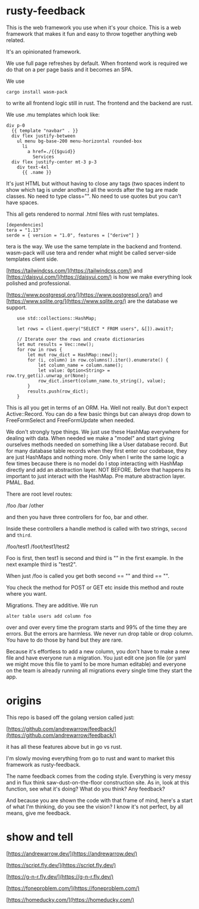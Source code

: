 # rusty-feedback

This is the web framework you use when it's your choice. This is a
web framework that makes it fun and easy to throw together anything
web related.

It's an opinionated framework.

We use full page refreshes by default. When frontend work is required we do that on a per page basis and it becomes an SPA.

We use 

```
cargo install wasm-pack
```

to write all frontend logic still in rust. The frontend and the backend are rust.

We use .mu templates which look like:

```
div p-0 
  {{ template "navbar" . }}
  div flex justify-between
    ul menu bg-base-200 menu-horizontal rounded-box
      li
        a href=./{{$guid}}
          Services
  div flex justify-center mt-3 p-3
    div text-4xl
      {{ .name }}
```

It's just HTML but without having to close any tags (two spaces indent to show which tag is under another.) all the words after the tag are made classes. No need to type class="".
No need to use quotes but you can't have spaces.

This all gets rendered to normal .html files with rust templates.

```
[dependencies]
tera = "1.13"
serde = { version = "1.0", features = ["derive"] }
```

tera is the way. We use the same template in the backend and frontend. wasm-pack will use tera and render what might be called server-side templates client side.


[https://tailwindcss.com/](https://tailwindcss.com/) and [https://daisyui.com/](https://daisyui.com/) is how we make everything look polished and professional.

[https://www.postgresql.org/](https://www.postgresql.org/) and [https://www.sqlite.org/](https://www.sqlite.org/) are the database we support.


```
    use std::collections::HashMap;

    let rows = client.query("SELECT * FROM users", &[]).await?;

    // Iterate over the rows and create dictionaries
    let mut results = Vec::new();
    for row in rows {
        let mut row_dict = HashMap::new();
        for (i, column) in row.columns().iter().enumerate() {
            let column_name = column.name();
            let value: Option<String> = row.try_get(i).unwrap_or(None);
            row_dict.insert(column_name.to_string(), value);
        }
        results.push(row_dict);
    }
```

This is all you get in terms of an ORM. Ha. Well not really. But don't expect
Active::Record. You can do a few basic things but can always drop down to 
FreeFormSelect and FreeFormUpdate when needed.

We don't strongly type things. We just use these HashMap everywhere for dealing
with data. When needed we make a "model" and start giving ourselves methods needed on something like a User database record. But for many database table records when they first enter our codebase, they are just HashMaps and nothing more. Only when I write the same logic a few times because there is no model do I stop interacting with HashMap directly and add an abstraction layer. NOT BEFORE. Before that happens its important to just
interact with the HashMap. Pre mature abstraction layer. PMAL. Bad.

There are root level routes:

/foo
/bar
/other

and then you have three controllers for foo, bar and other.

Inside these controllers a handle method is called with two strings, `second` and `third`.

/foo/test1
/foot/test1/test2

Foo is first, then test1 is second and third is "" in the first example.
In the next example third is "test2".

When just /foo is called you get both second == "" and third == "".

You check the method for POST or GET etc inside this method and route where you want.

Migrations. They are additive. We run 

```
alter table users add column foo
```

over and over every time the program starts and 99% of the time they are errors. But the errors are harmless. We never run drop table or drop column. You have to do those by hand but they are rare. 

Because it's effortless to add a new column, you don't have to make a new file and have everyone run a migration. You just edit one json file (or yaml we might move this file to yaml to be more human editable) and everyone on the team is already running all migrations every single time they start the app.

# origins

This repo is based off the golang version called just:

[https://github.com/andrewarrow/feedback/](https://github.com/andrewarrow/feedback/)

it has all these features above but in go vs rust.

I'm slowly moving everything from go to rust and want to market this framework as rusty-feedback.

The name feedback comes from the coding style. Everything is very messy and in flux think saw-dust-on-the-floor construction site. As in, look at this function, see what it's doing? What do you think? Any feedback?

And because you are shown the code with that frame of mind, here's a start of what I'm thinking, do you see the vision? I know it's not perfect, by all means, give me feedback. 
# show and tell

[https://andrewarrow.dev/](https://andrewarrow.dev/)

[https://script.fly.dev/](https://script.fly.dev/)

[https://g-n-r.fly.dev/](https://g-n-r.fly.dev/)

[https://foneproblem.com/](https://foneproblem.com/)

[https://homeducky.com/](https://homeducky.com/)


